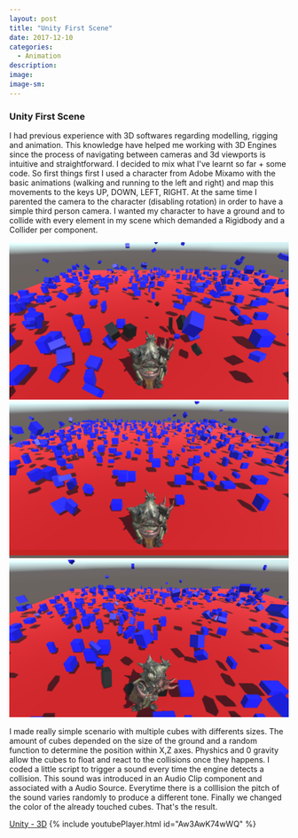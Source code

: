 ```yaml
---
layout: post
title: "Unity First Scene"
date: 2017-12-10
categories:
  - Animation
description: 
image: 
image-sm:
---
```


### Unity First Scene



I had previous experience with 3D softwares regarding modelling, rigging and animation. This knowledge have helped me working with 3D Engines since the process of navigating between cameras and 3d viewports is intuitive and straightforward. I decided to mix what I've learnt so far + some code.
So first things first I used a character from Adobe Mixamo with the basic animations (walking and running to the left and right) and map this movements to the keys UP, DOWN, LEFT, RIGHT. At the same time I parented the camera to the character (disabling rotation) in order to have a simple third person camera. I wanted my character to have a ground and to collide with every element in my scene which demanded a Rigidbody and a Collider per component.

![Enlighten](/assets/Unity.png)
![Enlighten](/assets/Unity01.png)
![Enlighten](/assets/Unity02.png)


I made really simple scenario with multiple cubes with differents sizes. The amount of cubes depended on the size of the ground and a random function to determine the position within X,Z axes. Physhics and 0 gravity allow the cubes to float and react to the collisions once they happens. I coded a little script to trigger a sound every time the engine detects a collision. This sound was introduced in an Audio Clip component and associated with a Audio Source. Everytime there is a colllision the pitch of the sound varies randomly to produce a different tone. Finally we changed the color of the already touched cubes. That's the result.

[Unity - 3D](https://www.youtube.com/watch?v=Aw3AwK74wWQ)
{% include youtubePlayer.html id="Aw3AwK74wWQ" %}